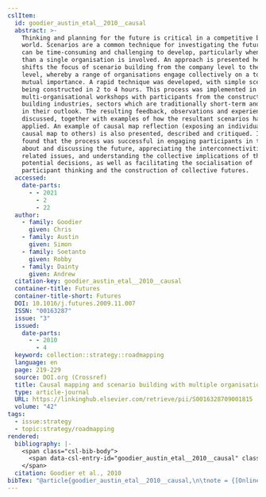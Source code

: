 ```yaml
---
cslItem:
  id: goodier_austin_etal__2010__causal
  abstract: >-
    Thinking and planning for the future is critical in a competitive business
    world. Scenarios are a common technique for investigating the future, but
    can be time-consuming and challenging to develop, particularly when more
    than a single organisation is involved. An approach is presented here which
    shifts the focus of scenario building from the company level to the sector
    level, whereby a range of organisations engage collectively on a topic of
    mutual importance. A rapid technique was developed, with simple scenarios
    being constructed in 2 to 4 hours. This process was implemented in 13
    multi-organisational workshops with participants from the construction and
    building industries, sectors which are traditionally short-term and reactive
    in their outlook. The resulting feedback, observations and experiences are
    discussed, together with examples of how the resultant scenarios have been
    applied. An example of causal map reflection (exposing an individual’s
    causal map to others) is also presented, described and critiqued. It was
    found that the process was successful in engaging participants in thinking
    about and discussing the future, appreciating the interconnectivities of the
    related issues, and understanding the collective implications of their
    potential decisions, as well as facilitating the socialisation of
    participant thinking and the construction of collective futures.
  accessed:
    date-parts:
      - - 2021
        - 2
        - 22
  author:
    - family: Goodier
      given: Chris
    - family: Austin
      given: Simon
    - family: Soetanto
      given: Robby
    - family: Dainty
      given: Andrew
  citation-key: goodier_austin_etal__2010__causal
  container-title: Futures
  container-title-short: Futures
  DOI: 10.1016/j.futures.2009.11.007
  ISSN: "00163287"
  issue: "3"
  issued:
    date-parts:
      - - 2010
        - 4
  keyword: collection::strategy::roadmapping
  language: en
  page: 219-229
  source: DOI.org (Crossref)
  title: Causal mapping and scenario building with multiple organisations
  type: article-journal
  URL: https://linkinghub.elsevier.com/retrieve/pii/S0016328709001815
  volume: "42"
tags:
  - issue:strategy
  - topic:strategy/roadmapping
rendered:
  bibliography: |-
    <span class="csl-bib-body">
      <span data-csl-entry-id="goodier_austin_etal__2010__causal" class="csl-entry">Goodier, C., Austin, S., Soetanto, R., &#38; Dainty, A. 2010. Causal mapping and scenario building with multiple organisations. <i>Futures</i>, <i>42</i>(3), 219–229. <a href='https://doi.org/10.1016/j.futures.2009.11.007'>https://doi.org/10.1016/j.futures.2009.11.007</a></span>
    </span>
  citation: Goodier et al., 2010
bibTex: "@article{goodier_austin_etal__2010__causal,\n\tnote = {[Online; accessed 2021-02-22]},\n\tauthor = {Goodier, Chris and Austin, Simon and Soetanto, Robby and Dainty, Andrew},\n\tjournal = {Futures},\n\tnumber = {3},\n\tyear = {2010},\n\tmonth = {4},\n\tpages = {219--229},\n\ttitle = {Causal mapping and scenario building with multiple organisations},\n\thowpublished = {https://linkinghub.elsevier.com/retrieve/pii/S0016328709001815},\n\tvolume = {42},\n}\n\n"
---
```

